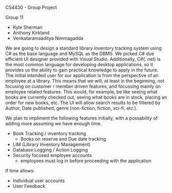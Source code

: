 CS4430 - Group Project

Group 11
- Kyle Sherman
- Anthony Kirkland
- Venkataramaaditya Nimmagadda

We are going to design a standard library inventory tracking system using C# as the base language and MySQL as the DBMS. We picked C# due efficient UI designer provided with Visual Studio. Additionally, C#(. net) is the most common language for developing desktop applications, so it provides us the ability to gain practical knowledge to apply in the future. The initial intended user for our application is from the perspective of an employee at a library. This means that we will, at least in the beginning, not focusing on customer / member driven features, and focussing mainly on employee related features. This would, for example, be like seeing what books are currently checked out, seeing what books are in stock, placing an order for new books, etc. The UI will allow search results to be filtered by Author, Date published, genre (non-fiction, fiction, sci-fi, etc.).

We plan to impliment the following features initially, with a possability of adding more assuming we have enough time.

- Book Tracking / inventory tracking
	- Books on reserve and Due date tracking
- LIM (Library Inventory Management)
- Database Logging / Action Logging
- Security focused employee accounts
	- employees must log in before proceeding with the application

If time allows:
- Individual user accounts
- User Feedback
